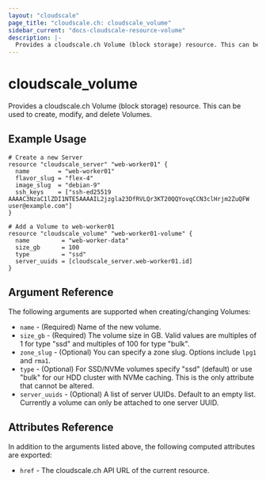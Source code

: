 ```yaml
---
layout: "cloudscale"
page_title: "cloudscale.ch: cloudscale_volume"
sidebar_current: "docs-cloudscale-resource-volume"
description: |-
  Provides a cloudscale.ch Volume (block storage) resource. This can be used to create, modify, and delete Volumes.
---
```


# cloudscale\_volume

Provides a cloudscale.ch Volume (block storage) resource. This can be used to create, modify, and delete Volumes.

## Example Usage

```hcl
# Create a new Server
resource "cloudscale_server" "web-worker01" {
  name        = "web-worker01"
  flavor_slug = "flex-4"
  image_slug  = "debian-9"
  ssh_keys    = ["ssh-ed25519 AAAAC3NzaC1lZDI1NTE5AAAAIL2jzgla23DfRVLQr3KT20QQYovqCCN3clHrjm2ZuQFW user@example.com"]
}

# Add a Volume to web-worker01
resource "cloudscale_volume" "web-worker01-volume" {
  name         = "web-worker-data"
  size_gb      = 100
  type         = "ssd"
  server_uuids = [cloudscale_server.web-worker01.id]
}
```

## Argument Reference

The following arguments are supported when creating/changing Volumes:

* `name` - (Required) Name of the new volume.
* `size_gb` - (Required) The volume size in GB. Valid values are multiples of 1 for type "ssd" and multiples of 100 for type "bulk".
* `zone_slug` - (Optional) You can specify a zone slug. Options include `lpg1` and `rma1`.
* `type` - (Optional) For SSD/NVMe volumes specify "ssd" (default) or use "bulk" for our HDD cluster with NVMe caching. This is the only attribute that cannot be altered.
* `server_uuids` - (Optional) A list of server UUIDs. Default to an empty list. Currently a volume can only be attached to one server UUID.

## Attributes Reference

In addition to the arguments listed above, the following computed attributes are exported:

* `href` - The cloudscale.ch API URL of the current resource.
